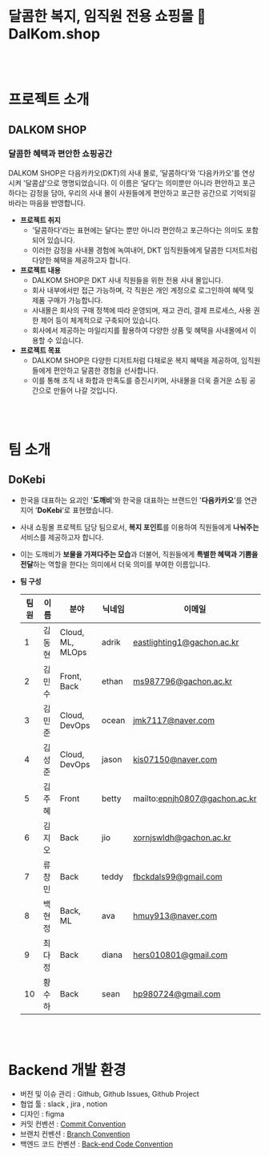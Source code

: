 # 달콤한 복지, 임직원 전용 쇼핑몰 🍭DalKom.shop

<br/>
<br/>

# 프로젝트 소개

## **DALKOM SHOP**

### **달콤한 혜택과 편안한 쇼핑공간**

DALKOM SHOP은 다음카카오(DKT)의 사내 몰로,
’달콤하다’와 ‘다음카카오’를 연상시켜 '달콤샵'으로 명명되었습니다.
이 이름은 ‘달다’는 의미뿐만 아니라 편안하고 포근하다는 감정을 담아,
우리의 사내 몰이 사원들에게 편안하고 포근한 공간으로 기억되길 바라는 마음을 반영합니다.

- **프로젝트 취지**
    - '달콤하다'라는 표현에는 달다는 뿐만 아니라 편안하고 포근하다는 의미도 포함되어 있습니다.
    - 이러한 감정을 사내몰 경험에 녹여내어, DKT 임직원들에게 달콤한 디저트처럼 다양한 혜택을 제공하고자 합니다.
- **프로젝트 내용**
    - DALKOM SHOP은 DKT 사내 직원들을 위한 전용 사내 몰입니다.
    - 회사 내부에서만 접근 가능하며, 각 직원은 개인 계정으로 로그인하여 혜택 및 제품 구매가 가능합니다.
    - 사내몰은 회사의 구매 정책에 따라 운영되며, 재고 관리, 결제 프로세스, 사용 권한 제어 등이 체계적으로 구축되어 있습니다.
    - 회사에서 제공하는 마일리지를 활용하여 다양한 상품 및 혜택을 사내몰에서 이용할 수 있습니다.
- **프로젝트 목표**
    - DALKOM SHOP은 다양한 디저트처럼 다채로운 복지 혜택을 제공하여, 임직원들에게 편안하고 달콤한 경험을 선사합니다.
    - 이를 통해 조직 내 화합과 만족도를 증진시키며, 사내몰을 더욱 즐거운 쇼핑 공간으로 만들어 나갈 것입니다.

<br/>
<br/>

# 팀 소개

## **DoKebi**

- 한국을 대표하는 요괴인 '**도깨비**'와 한국을 대표하는 브랜드인 '**다음카카오**'를 연관 지어 '**DoKebi**'로 표현했습니다.
- 사내 쇼핑몰 프로젝트 담당 팀으로서, **복지 포인트**를 이용하여 직원들에게 **나눠주는** 서비스를 제공하고자 합니다.
- 이는 도깨비가 **보물을 가져다주는 모습**과 더불어, 직원들에게 **특별한 혜택과 기쁨을 전달**하는 역할을 한다는 의미에서 더욱 의미를 부여한 이름입니다.
- **팀 구성**

    | 팀원 |   이름 |         분야 |        닉네임 |                    이메일 |
    | --- | --- | --- | --- | --- |
    | 1 | 김동현 | Cloud, ML, MLOps | adrik | eastlighting1@gachon.ac.kr |
    | 2 | 김민수 | Front, Back | ethan | ms987796@gachon.ac.kr |
    | 3 | 김민준 | Cloud, DevOps | ocean | jmk7117@naver.com |
    | 4 | 김성준 | Cloud, DevOps | jason | kis07150@naver.com |
    | 5 | 김주혜 | Front | betty | mailto:epnjh0807@gachon.ac.kr |
    | 6 | 김지오 | Back | jio | xornjswldh@gachon.ac.kr |
    | 7 | 류창민 | Back | teddy | fbckdals99@gmail.com |
    | 8 | 백현정 | Back, ML | ava | hmuy913@naver.com |
    | 9 | 최다정 | Back | diana | hers010801@gmail.com |
    | 10 | 황수하 | Back | sean | hp980724@gmail.com |

<br/>
<br/>

# Backend 개발 환경

- 버전 및 이슈 관리 : Github, Github Issues, Github Project
- 협업 툴 : slack , jira , notion
- 디자인 : figma
- 커밋 컨벤션 : [Commit Convention](https://www.notion.so/Commit-Convention-113c071302f94e0c84acec95fa06e5f6?pvs=21)
- 브랜치 컨벤션 :  [Branch Convention](https://www.notion.so/Branch-Convention-65c405f9b06948c2ac4fe85d41ef0823?pvs=21)
- 백엔드 코드
  컨벤션 :  [Back-end Code Convention](https://www.notion.so/Back-end-Code-Convention-dd8027fccf8f489a9355393353b28658?pvs=21)